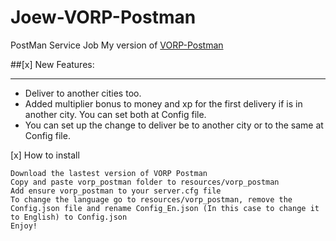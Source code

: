 # Joew-VORP-Postman
PostMan Service Job
My version of [VORP-Postman](https://github.com/VORPCORE/VORP-PostMan)

##[x] New Features:
___
- Deliver to another cities too.
- Added multiplier bonus to money and xp for the first delivery if is in another city. You can set both at Config file.
- You can set up the change to deliver be to another city or to the same at Config file.

[x] How to install

    Download the lastest version of VORP Postman
    Copy and paste vorp_postman folder to resources/vorp_postman
    Add ensure vorp_postman to your server.cfg file
    To change the language go to resources/vorp_postman, remove the Config.json file and rename Config_En.json (In this case to change it to English) to Config.json
    Enjoy!
